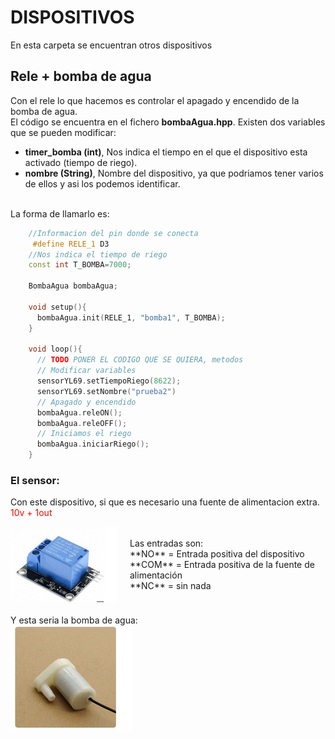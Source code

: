 # DISPOSITIVOS
En esta carpeta se encuentran otros dispositivos

## Rele + bomba de agua
Con el rele lo que hacemos es controlar el apagado y encendido de la bomba de agua.<br> 
El código se encuentra en el fichero **bombaAgua.hpp**. Existen dos variables que se pueden modificar: <br>
* **timer_bomba (int)**, Nos indica el tiempo en el que el dispositivo esta activado (tiempo de riego).
* **nombre (String)**, Nombre del dispositivo, ya que podriamos tener varios de ellos y asi los podemos identificar. <br>

<br>La forma de llamarlo es: <br>

```c++
    //Informacion del pin donde se conecta
     #define RELE_1 D3
    //Nos indica el tiempo de riego
    const int T_BOMBA=7000;

    BombaAgua bombaAgua;

    void setup(){
      bombaAgua.init(RELE_1, "bomba1", T_BOMBA);
    }

    void loop(){
      // TODO PONER EL CODIGO QUE SE QUIERA, metodos
      // Modificar variables
      sensorYL69.setTiempoRiego(8622);
      sensorYL69.setNombre("prueba2")
      // Apagado y encendido
      bombaAgua.releON();
      bombaAgua.releOFF();
      // Iniciamos el riego
      bombaAgua.iniciarRiego();
    }
```
### El sensor:
Con este dispositivo, si que es necesario una fuente de alimentacion extra.
<span style="color: red;">10v + 1out</span>
<div style="display: flex; align-items: center; margin-bottom: 20px;">
  <img src="../../doc/imgRele.png" style="max-width: 200px; margin-right: 20px;">
  <p>Las entradas son:<br/>
  **NO** = Entrada positiva del dispositivo<br/>
  **COM** = Entrada positiva de la fuente de alimentación<br/>
  **NC** = sin nada
  </p>
</div>
Y esta seria la bomba de agua:
<div style="display: flex; align-items: center; margin-bottom: 20px;">
  <img src="../../doc/imgBomba.png" style="max-width: 200px; margin-right: 20px;">
</div>
